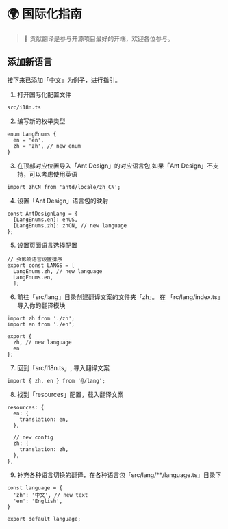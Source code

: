 # 🌍 国际化指南

> 🎉 贡献翻译是参与开源项目最好的开端，欢迎各位参与。

## 添加新语言
接下来已添加「中文」为例子，进行指引。

1. 打开国际化配置文件
```
src/i18n.ts
```

2. 编写新的枚举类型
```
enum LangEnums {
  en = 'en',
  zh = 'zh', // new enum
}
```

3. 在顶部对应位置导入「Ant Design」的对应语言包,如果「Ant Design」不支持，可以考虑使用英语
```
import zhCN from 'antd/locale/zh_CN';
```

4. 设置「Ant Design」语言包的映射
```
const AntDesignLang = {
  [LangEnums.en]: enUS,
  [LangEnums.zh]: zhCN, // new language
};
```

5. 设置页面语言选择配置
```
// 会影响语言设置排序
export const LANGS = [
  LangEnums.zh, // new language
  LangEnums.en,
  ];
```

6. 前往「src/lang」目录创建翻译文案的文件夹「zh」。
在 「rc/lang/index.ts」导入你的翻译模块
```
import zh from './zh';
import en from './en';

export {
  zh, // new language
  en
};
```

7. 回到「src/i18n.ts」, 导入翻译文案
```
import { zh, en } from '@/lang';
```

8. 找到「resources」配置，载入翻译文案
```
resources: {
  en: {
    translation: en,
  },

  // new config
  zh: {
    translation: zh,
  },
},
```

9. 补充各种语言切换的翻译，在各种语言包「src/lang/**/language.ts」目录下
```
const language = {
  'zh': '中文', // new text
  'en': 'English',
}

export default language;
```
